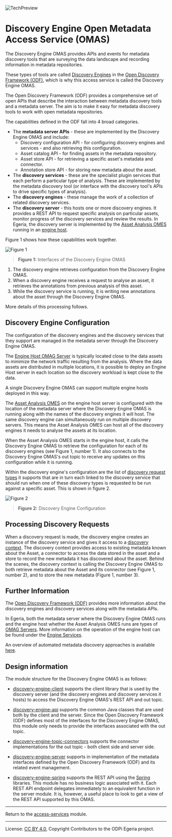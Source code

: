 <!-- SPDX-License-Identifier: CC-BY-4.0 -->
<!-- Copyright Contributors to the ODPi Egeria project. -->

![TechPreview](../../../open-metadata-publication/website/images/egeria-content-status-tech-preview.png#pagewidth)

# Discovery Engine Open Metadata Access Service (OMAS)

The Discovery Engine OMAS provides APIs and events for metadata discovery tools
that are surveying the data landscape and recording information in
metadata repositories.

These types of tools are called
[Discovery Engines](../../frameworks/open-discovery-framework/docs/discovery-engine.md)
in the [Open Discovery Framework (ODF)](../../frameworks/open-discovery-framework),
which is why this access service is called the Discovery Engine OMAS.

The Open Discovery Framework (ODF) provides a comprehensive set of
open APIs that describe the interaction between metadata discovery tools
and a metadata server.  The aim is to make it easy for
metadata discovery tools to work with open metadata
repositories.

The capabilities defined in the ODF fall into 4 broad
categories.

* The **metadata server APIs** - these are implemented by the Discovery Engine OMAS and include:
  * Discovery configuration API - for configuring discovery engines and services - and
    also retrieving this configuration.
  * Asset catalog API - for finding assets in the metadata repository.
  * Asset store API - for retrieving a specific asset's metadata and connector.
  * Annotation store API - for storing new metadata about the asset.
* The **discovery services** - these are the specialist plugin services that each perform a particular type of analysis.
  These are implemented by the metadata discovery tool (or interface with the discovery tool's APIs to drive specific types of analysis).
* The **discovery engines** - these manage the work of a collection of related discovery services.
* The **discovery server** - this hosts one or more discovery engines.  It provides a REST API
  to request specific analysis on particular assets, monitor progress of the
  discovery services and review the results.  In Egeria, the discovery server
  is implemented by the [Asset Analysis OMES](../../engine-services/asset-analysis)
  running in an [engine host](../../admin-services/docs/concepts/engine-host.md).

Figure 1 shows how these capabilities work together.

![Figure 1](docs/open-discovery-operation.png)
> **Figure 1:** Interfaces of the Discovery Engine OMAS

1. The discovery engine retrieves configuration from the Discovery Engine OMAS.
2. When a discovery engine receives a request to analyse an asset, it
   retrieves the annotations from previous analysis of this asset.
3. While the discovery service is running, it is writing new annotations about
   the asset through the Discovery Engine OMAS.   

More details of this processing follows.

## Discovery Engine Configuration 

The configuration of the discovery engines and the discovery services
that they support are managed in the metadata server through
the Discovery Engine OMAS.

The [Engine Host OMAG Server](../../admin-services/docs/concepts/engine-host.md) is typically
located close to the data assets to minimize the network traffic
resulting from the analysis.  Where the data assets are
distributed in multiple locations, it is possible to
deploy an Engine Host server in each location so the
discovery workload is kept close to the data.

A single Discovery Engine OMAS can support multiple
engine hosts deployed in this way.

The [Asset Analysis OMES](../../engine-services/asset-analysis) on the engine host server is configured
with the location of the metadata server where the Discovery Engine OMAS
is running along with the names of the discovery engines it will host.
The same discovery engine can simultaneously run on multiple
discovery servers.  This means the Asset Analysis OMES
can host all of the discovery engines it needs to analyse
the assets at its location.

When the Asset Analysis OMES starts in the engine host, it calls the Discovery
Engine OMAS to retrieve the configuration for each of its
discovery engines (see Figure 1, number 1).
It also connects to the Discovery Engine
OMAS's out topic to receive any updates on this configuration
while it is running.

Within the discovery engine's configuration are the list of 
[discovery request types](../../frameworks/open-discovery-framework/docs/discovery-request-type.md) it supports that are in turn each linked to the
discovery service that should run when one of these discovery
types is requested to be run against a specific asset.
This is shown in figure 2.

![Figure 2](docs/discovery-engine-configuration.png)
> **Figure 2:** Discovery Engine Configuration

## Processing Discovery Requests

When a discovery request is made, the discovery engine creates an instance
of the discovery service and gives it access to a
[discovery context](../../frameworks/open-discovery-framework/docs/discovery-context.md).
The discovery context provides access to existing metadata known about the Asset, a connector
to access the data stored in the asset and a store to
record the new metadata it has discovered about the asset.
Behind the scenes, the discovery context is calling
the Discovery Engine OMAS to both retrieve metadata
about the Asset and its connector (see Figure 1, number 2),
and to store the new metadata (Figure 1, number 3).

## Further Information

The [Open Discovery Framework (ODF)](../../frameworks/open-discovery-framework)
provides more information about the discovery engines and
discovery services along with the metadata APIs.

In Egeria, both the metadata server where the Discovery Engine OMAS runs
and the engine host whether the Asset Analysis OMES runs are types of [OMAG Servers](../../../open-metadata-publication/website/omag-server/omag-server.md).
More information on the operation of the engine host
can be found under the [Engine Services](../../engine-services).

An overview of automated metadata discovery approaches is available
[here](../../../open-metadata-publication/website/metadata-discovery).


## Design information

The module structure for the Discovery Engine OMAS is as follows:

* [discovery-engine-client](discovery-engine-client) supports the client library that is used by
the discovery server (and the discovery engines and discovery services it hosts) to
access the Discovery Engine OMAS's REST API and out topic.

* [discovery-engine-api](discovery-engine-api) supports the common Java classes that are used both by the client and the server.
Since the Open Discovery Framework (ODF) defines most of the
interfaces for the Discovery Engine OMAS, this module only needs to provide the
interfaces associated with the out topic.

* [discovery-engine-topic-connectors](discovery-engine-topic-connectors) supports the 
connector implementations for the out topic - both client side and server side.

* [discovery-engine-server](discovery-engine-server) supports in implementation of the metadata interfaces
defined by the Open Discovery Framework (ODF) and its related event management.

* [discovery-engine-spring](discovery-engine-spring) supports the REST API using the [Spring](../../../developer-resources/Spring.md) libraries.
This module has no business logic associated with it.
Each REST API endpoint delegates immediately to an
equivalent function in the server module.
It is, however, a useful place to look to get a view of the
REST API supported by this OMAS.


----
Return to the [access-services](..) module.

----
License: [CC BY 4.0](https://creativecommons.org/licenses/by/4.0/),
Copyright Contributors to the ODPi Egeria project.

